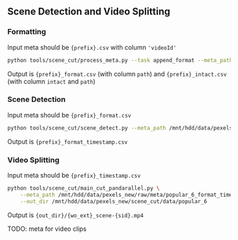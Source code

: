 ## Scene Detection and Video Splitting

### Formatting

Input meta should be `{prefix}.csv` with column `'videoId'`

```bash
python tools/scene_cut/process_meta.py --task append_format --meta_path /mnt/hdd/data/pexels_new/raw/meta/popular_6.csv --split popular_6
```

Output is `{prefix}_format.csv` (with column `path`) and `{prefix}_intact.csv` (with column `intact` and `path`)

### Scene Detection

Input meta should be `{prefix}_format.csv`

```bash
python tools/scene_cut/scene_detect.py --meta_path /mnt/hdd/data/pexels_new/raw/meta/popular_6_format.csv
```

Output is `{prefix}_format_timestamp.csv`

### Video Splitting

Input meta should be `{prefix}_timestamp.csv`

```bash
python tools/scene_cut/main_cut_pandarallel.py \
    --meta_path /mnt/hdd/data/pexels_new/raw/meta/popular_6_format_timestamp.csv \
    --out_dir /mnt/hdd/data/pexels_new/scene_cut/data/popular_6
```

Output is `{out_dir}/{wo_ext}_scene-{sid}.mp4`

TODO: meta for video clips
